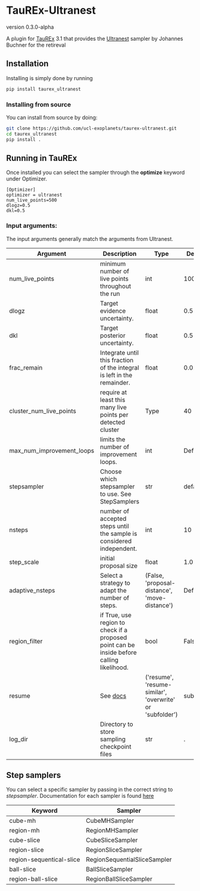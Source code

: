 # TauREx-Ultranest

version 0.3.0-alpha

A plugin for [TauREx](https://github.com/ucl-exoplanets/TauREx3_public) 3.1 that provides the [Ultranest](https://johannesbuchner.github.io/UltraNest/index.html) sampler by Johannes Buchner for the retireval


## Installation

Installing is simply done by running
```bash
pip install taurex_ultranest
```

### Installing from source


You can install from source by doing:
```bash
git clone https://github.com/ucl-exoplanets/taurex-ultranest.git
cd taurex_ultranest
pip install .
```

## Running in TauREx

Once installed you can select the sampler through the **optimize** keyword under
Optimizer.

```
[Optimizer]
optimizer = ultranest
num_live_points=500
dlogz=0.5
dkl=0.5
```

### Input arguments:

The input arguments generally match the arguments from Ultranest.


|Argument| Description| Type| Default | Required |
---------|------------|-----|---------|----------|
num_live_points |  minimum number of live points throughout the run | int | 100 | |
dlogz | Target evidence uncertainty.  | float | 0.5 | |
dkl | Target posterior uncertainty. | float | 0.5 | |
frac_remain | Integrate until this fraction of the integral is left in the remainder. | float | 0.01 | |
cluster_num_live_points | require at least this many live points per detected cluster | Type | 40 | |
max_num_improvement_loops |  limits the number of improvement loops. | int | Default | |
stepsampler | Choose which stepsampler to use. See StepSamplers | str | default | |
nsteps | number of accepted steps until the sample is considered independent. | int | 10 | |
step_scale | initial proposal size | float | 1.0 | |
adaptive_nsteps | Select a strategy to adapt the number of steps.  | (False, 'proposal-distance', 'move-distance') | Default | |
region_filter | if True, use region to check if a proposed point can be inside before calling likelihood. | bool | False | |
resume | See [docs](https://johannesbuchner.github.io/UltraNest/ultranest.html) | ('resume', 'resume-similar', 'overwrite' or 'subfolder')  | subfolder | |
log_dir | Directory to store sampling checkpoint files | str | . | Y |

## Step samplers

You can select a specific sampler by passing in the correct string to *stepsampler*.
Documentation for each sampler is found [here](https://johannesbuchner.github.io/UltraNest/ultranest.html#module-ultranest.stepsampler)

|Keyword | Sampler|
---------|--------|
cube-mh| CubeMHSampler|
region-mh| RegionMHSampler|
cube-slice| CubeSliceSampler|
region-slice| RegionSliceSampler|
region-sequentical-slice| RegionSequentialSliceSampler|
ball-slice| BallSliceSampler|
region-ball-slice| RegionBallSliceSampler|